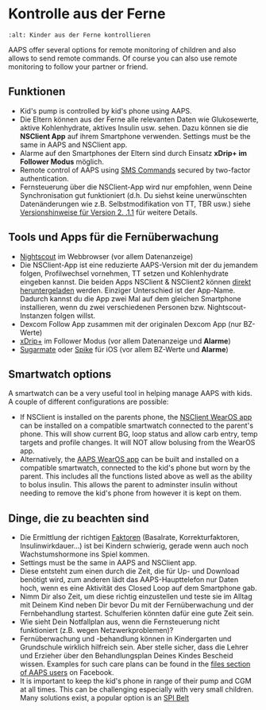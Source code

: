 # Kontrolle aus der Ferne

```{image} ../images/KidsMonitoring.png
:alt: Kinder aus der Ferne kontrollieren
```

AAPS offer several options for remote monitoring of children and also allows to send remote commands. Of course you can also use remote monitoring to follow your partner or friend.

## Funktionen

- Kid's pump is controlled by kid's phone using AAPS.
- Die Eltern können aus der Ferne alle relevanten Daten wie Glukosewerte, aktive Kohlenhydrate, aktives Insulin usw. sehen. Dazu können sie die **NSClient App** auf ihrem Smartphone verwenden. Settings must be the same in AAPS and NSClient app.
- Alarme auf den Smartphones der Eltern sind durch Einsatz **xDrip+ im Follower Modus** möglich.
- Remote control of AAPS using [SMS Commands](../Children/SMS-Commands.md) secured by two-factor authentication.
- Fernsteuerung über die NSClient-App wird nur empfohlen, wenn Deine Synchronisation gut funktioniert (d.h. Du siehst keine unerwünschten Datenänderungen wie z.B. Selbstmodifikation von TT, TBR usw.) siehe [Versionshinweise für Version 2. .1.1](Releasenotes-important-hints-2-8-1-1) für weitere Details.

## Tools und Apps für die Fernüberwachung

- [Nightscout](https://nightscout.github.io/) im Webbrowser (vor allem Datenanzeige)
- Die NSClient-App ist eine reduzierte AAPS-Version mit der du jemandem folgen, Profilwechsel vornehmen, TT setzen und Kohlenhydrate eingeben kannst. Die beiden Apps NSClient & NSClient2 können [direkt heruntergeladen](https://github.com/nightscout/AndroidAPS/releases/) werden. Einziger Unterschied ist der App-Name. Dadurch kannst du die App zwei Mal auf dem gleichen Smartphone installieren, wenn du zwei verschiedenen Personen bzw. Nightscout-Instanzen folgen willst.
- Dexcom Follow App zusammen mit der originalen Dexcom App (nur BZ-Werte)
- [xDrip+](../Configuration/xdrip.md) im Follower Modus (vor allem Datenanzeige und **Alarme**)
- [Sugarmate](https://sugarmate.io/) oder [Spike](https://spike-app.com/) für iOS (vor allem BZ-Werte und **Alarme**)

## Smartwatch options

A smartwatch can be a very useful tool in helping manage AAPS with kids. A couple of different configurations are possible:

- If NSClient is installed on the parents phone, the [NSClient WearOS app](https://github.com/nightscout/AndroidAPS/releases/) can be installed on a compatible smartwatch connected to the parent's phone. This will show current BG, loop status and allow carb entry, temp targets and profile changes. It will NOT allow bolusing from the WearOS app.
- Alternatively, the [AAPS WearOS app](https://androidaps.readthedocs.io/en/latest/Configuration/Watchfaces.html) can be built and installed on a compatible smartwatch, connected to the kid's phone but worn by the parent. This includes all the functions listed above as well as the ability to bolus insulin. This allows the parent to adminster insulin without needing to remove the kid's phone from however it is kept on them.

## Dinge, die zu beachten sind

- Die Ermittlung der richtigen [Faktoren](FAQ-how-to-begin) (Basalrate, Korrekturfaktoren, Insulinwirkdauer...) ist bei Kindern schwierig, gerade wenn auch noch Wachstumshormone ins Spiel kommen.
- Settings must be the same in AAPS and NSClient app.
- Diese entsteht zum einen durch die Zeit, die für Up- und Download benötigt wird, zum anderen lädt das AAPS-Haupttelefon nur Daten hoch, wenn es eine Aktivität des Closed Loop auf dem Smartphone gab.
- Nimm Dir also Zeit, um diese richtig einzustellen und teste sie im Alltag mit Deinem Kind neben Dir bevor Du mit der Fernüberwachung und der Fernbehandlung startest. Schulferien könnten dafür eine gute Zeit sein.
- Wie sieht Dein Notfallplan aus, wenn die Fernsteuerung nicht funktioniert (z.B.  wegen Netzwerkproblemen)?
- Fernüberwachung und -behandlung können in Kindergarten und Grundschule wirklich hilfreich sein. Aber stelle sicher, dass die Lehrer und Erzieher über den Behandlungsplan Deines Kindes Bescheid wissen. Examples for such care plans can be found in the [files section of AAPS users](https://www.facebook.com/groups/AndroidAPSUsers/files/) on Facebook.
- It is important to keep the kid's phone in range of their pump and CGM at all times. This can be challenging especially with very small children. Many solutions exist, a popular option is an [SPI Belt](https://spibelt.com/collections/kids-belts)
